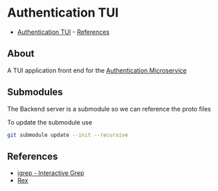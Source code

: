 # Authentication TUI

<!--toc:start-->

- [Authentication TUI](#authentication-tui) - [References](#references)
<!--toc:end-->

## About

A TUI application front end for the [Authentication Microservice](https://github.com/IanTeda/authentication_microservice)


## Submodules

The Backend server is a submodule so we can reference the proto files

To update the submodule use

```bash
git submodule update --init --recursive
```

## References

- [igrep - Interactive Grep](https://github.com/konradsz/igrep)
- [Rex](https://github.com/TheRustyPickle/Rex/tree/main)
